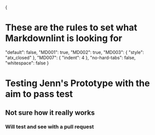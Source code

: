 {
  # These are the rules to set what Markdownlint is looking for
  "default": false,
  "MD001": true,
  "MD002": true,
  "MD003": { "style": "atx_closed" },
  "MD007": { "indent": 4 },
  "no-hard-tabs": false,
  "whitespace": false
}

# Testing Jenn's Prototype with the aim to pass test

## Not sure how it really works

### Will test and see with a pull request
